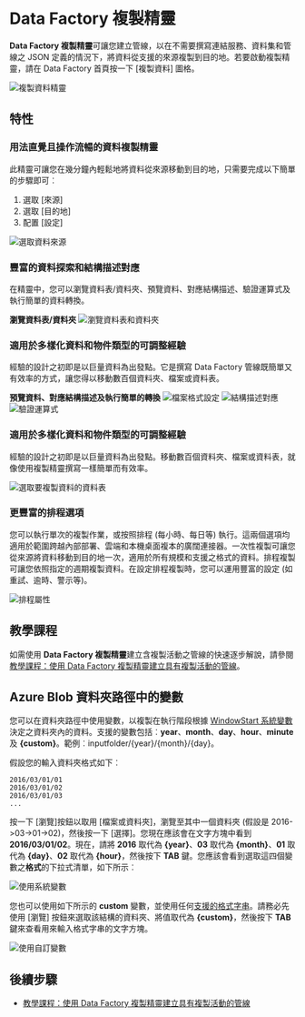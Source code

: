 <properties 
	pageTitle="Data Factory 複製精靈 | Microsoft Azure" 
	description="了解如何使用 Data Factory 複製精靈，將資料從支援的資料來源複製到接收。" 
	services="data-factory" 
	documentationCenter="" 
	authors="spelluru" 
	manager="jhubbard" 
	editor="monicar"/>

<tags 
	ms.service="data-factory" 
	ms.workload="data-services" 
	ms.tgt_pltfrm="na" 
	ms.devlang="na" 
	ms.topic="article" 
	ms.date="07/27/2016" 
	ms.author="spelluru"/>

# Data Factory 複製精靈
**Data Factory 複製精靈**可讓您建立管線，以在不需要撰寫連結服務、資料集和管線之 JSON 定義的情況下，將資料從支援的來源複製到目的地。若要啟動複製精靈，請在 Data Factory 首頁按一下 [複製資料] 圖格。

![複製資料精靈](./media/data-factory-copy-wizard/copy-data-wizard.png)

## 特性

### 用法直覺且操作流暢的資料複製精靈 
此精靈可讓您在幾分鐘內輕鬆地將資料從來源移動到目的地，只需要完成以下簡單的步驟即可︰

1.	選取 [來源]
2.	選取 [目的地]
3.	配置 [設定]

![選取資料來源](./media/data-factory-copy-wizard/select-data-source-page.png)

### 豐富的資料探索和結構描述對應
在精靈中，您可以瀏覽資料表/資料夾、預覽資料、對應結構描述、驗證運算式及執行簡單的資料轉換。

**瀏覽資料表/資料夾** ![瀏覽資料表和資料夾](./media/data-factory-copy-wizard/browse-tables-folders.png)

### 適用於多樣化資料和物件類型的可調整經驗
經驗的設計之初即是以巨量資料為出發點。它是撰寫 Data Factory 管線既簡單又有效率的方式，讓您得以移動數百個資料夾、檔案或資料表。

**預覽資料、對應結構描述及執行簡單的轉換** ![檔案格式設定](./media/data-factory-copy-wizard/file-format-settings.png) ![結構描述對應](./media/data-factory-copy-wizard/schema-mapping.png) ![驗證運算式](./media/data-factory-copy-wizard/validate-expressions.png)

### 適用於多樣化資料和物件類型的可調整經驗
經驗的設計之初即是以巨量資料為出發點。移動數百個資料夾、檔案或資料表，就像使用複製精靈撰寫一樣簡單而有效率。

![選取要複製資料的資料表](./media/data-factory-copy-wizard/select-tables-to-copy-data.png)

### 更豐富的排程選項
您可以執行單次的複製作業，或按照排程 (每小時、每日等) 執行。這兩個選項均適用於範圍跨越內部部署、雲端和本機桌面複本的廣闊連接器。一次性複製可讓您從來源將資料移動到目的地一次，適用於所有規模和支援之格式的資料。排程複製可讓您依照指定的週期複製資料。在設定排程複製時，您可以運用豐富的設定 (如重試、逾時、警示等)。

![排程屬性](./media/data-factory-copy-wizard/scheduling-properties.png)


## 教學課程
如需使用 **Data Factory 複製精靈**建立含複製活動之管線的快速逐步解說，請參閱[教學課程：使用 Data Factory 複製精靈建立具有複製活動的管線](data-factory-copy-data-wizard-tutorial.md)。


## Azure Blob 資料夾路徑中的變數
您可以在資料夾路徑中使用變數，以複製在執行階段根據 [WindowStart 系統變數](data-factory-functions-variables.md#data-factory-system-variables)決定之資料夾內的資料。支援的變數包括︰**year**、**month**、**day**、**hour**、**minute** 及 **{custom}**。範例︰inputfolder/{year}/{month}/{day}。

假設您的輸入資料夾格式如下︰
	
	2016/03/01/01
	2016/03/01/02
	2016/03/01/03
	...

按一下 [瀏覽]按鈕以取用 [檔案或資料夾]，瀏覽至其中一個資料夾 (假設是 2016->03->01->02)，然後按一下 [選擇]。您現在應該會在文字方塊中看到 **2016/03/01/02**。現在，請將 **2016** 取代為 **{year}**、**03** 取代為 **{month}**、**01** 取代為 **{day}**、**02** 取代為 **{hour}**，然後按下 **TAB** 鍵。您應該會看到選取這四個變數之**格式**的下拉式清單，如下所示︰

![使用系統變數](./media/data-factory-copy-wizard/blob-standard-variables-in-folder-path.png)

您也可以使用如下所示的 **custom** 變數，並使用任何[支援的格式字串](https://msdn.microsoft.com/library/8kb3ddd4.aspx)。請務必先使用 [瀏覽] 按鈕來選取該結構的資料夾、將值取代為 **{custom}**，然後按下 **TAB** 鍵來查看用來輸入格式字串的文字方塊。

![使用自訂變數](./media/data-factory-copy-wizard/blob-custom-variables-in-folder-path.png)

## 後續步驟
- [教學課程：使用 Data Factory 複製精靈建立具有複製活動的管線](data-factory-copy-data-wizard-tutorial.md)

<!---HONumber=AcomDC_0810_2016---->